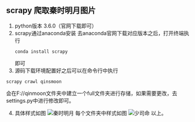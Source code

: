## scrapy 爬取秦时明月图片
1. python版本 3.6.0（官网下载即可）
2. scrapy通过anaconda安装
   去anaconda官网下载对应版本之后，打开终端执行
   ```
   conda install scrapy
   ```
   即可
3. 源码下载环境配置好之后可以在命令行中执行
```
scrapy crawl qinsmoon
```
会在F://qinmoon文件夹中建立一个full文件夹进行存储，如果需要更改，去settings.py中进行修改即可。

4. 具体样式如图
![秦时明月](http://upload-images.jianshu.io/upload_images/1599743-88dd78e08940795b.png?imageMogr2/auto-orient/strip%7CimageView2/2/w/1240)
每个文件夹中样式如图
![少司命](http://upload-images.jianshu.io/upload_images/1599743-b0b35046e4deed52.png?imageMogr2/auto-orient/strip%7CimageView2/2/w/1240)
 以上。